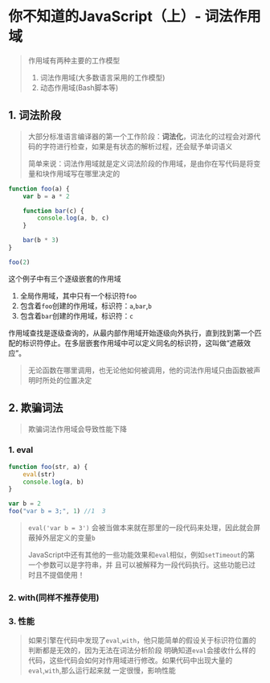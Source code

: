 # 你不知道的JavaScript（上）- 词法作用域

> 作用域有两种主要的工作模型
>
> 1. 词法作用域(大多数语言采用的工作模型)
> 2. 动态作用域(Bash脚本等)

## 1. 词法阶段

> 大部分标准语言编译器的第一个工作阶段：**词法化**，词法化的过程会对源代码的字符进行检查，如果是有状态的解析过程，还会赋予单词语义
>
> 简单来说：词法作用域就是定义词法阶段的作用域，是由你在写代码是将变量和块作用域写在哪里决定的

```javascript
function foo(a) {
    var b = a * 2

    function bar(c) {
        console.log(a, b, c)
    }

    bar(b * 3)
}

foo(2)
```

这个例子中有三个逐级嵌套的作用域

1. 全局作用域，其中只有一个标识符`foo`
2. 包含着`foo`创建的作用域，标识符：`a`,`bar`,`b`
3. 包含着`bar`创建的作用域，标识符：`c`

作用域查找是逐级查询的，从最内部作用域开始逐级向外执行，直到找到第一个匹配的标识符停止。在多层嵌套作用域中可以定义同名的标识符，这叫做“遮蔽效应”。


> 无论函数在哪里调用，也无论他如何被调用，他的词法作用域只由函数被声明时所处的位置决定

## 2. 欺骗词法

> 欺骗词法作用域会导致性能下降

### 1. eval

```javascript
function foo(str, a) {
    eval(str)
    console.log(a, b)
}

var b = 2
foo("var b = 3;", 1) //1  3
```

> `eval('var b = 3')` 会被当做本来就在那里的一段代码来处理，因此就会屏蔽掉外层定义的变量`b`
>
> JavaScript中还有其他的一些功能效果和`eval`相似，例如`setTimeout`的第一个参数可以是字符串，并
> 且可以被解释为一段代码执行。这些功能已过时且不提倡使用！

### 2. with(同样不推荐使用)

### 3. 性能

> 如果引擎在代码中发现了`eval`,`with`，他只能简单的假设关于标识符位置的判断都是无效的，因为无法在词法分析阶段
> 明确知道`eval`会接收什么样的代码，这些代码会如何对作用域进行修改。如果代码中出现大量的`eval`,`with`,那么运行起来就
> 一定很慢，影响性能
















